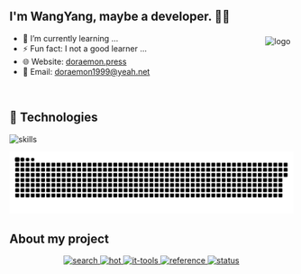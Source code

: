 ## I'm WangYang, maybe a developer. 👨‍💻

<picture>
  <source media="(prefers-color-scheme: dark)" srcset="https://github-readme-stats.vercel.app/api/top-langs/?username=Code-wy&hide_border=true&layout=compact&theme=radical">
  <source media="(prefers-color-scheme: light)" srcset="https://github-readme-stats.vercel.app/api/top-langs/?username=Code-wy&hide_border=true&layout=compact">
  <img src="https://github-readme-stats.vercel.app/api/top-langs/?username=Code-wy&hide_border=true&layout=compact" alt="logo" height="160" align="right" style="margin: 5px; margin-bottom: 20px;" />
</picture>

- 🌱 I’m currently learning ...  
- ⚡ Fun fact: I not a good learner ... 
- 🌐 Website: <a href="https://www.doraemon.press/">doraemon.press</a>
- 📧 Email: <a href="mailto:doraemon1999@yeah.net">doraemon1999@yeah.net</a>
<br/>  

## 🔧 Technologies

![skills](https://skillicons.dev/icons?i=htmx,ts,js,html,css,tailwind,py,mongodb,md,vue,react,nuxtjs,nextjs,nestjs,vite,webpack,nodejs,java,spring,go,redis,docker,kubernetes,nginx,jenkins,git,github,githubactions,gitlab,vscode,idea,cloudflare,workers,vercel,linux&theme=light)
<br/>

<picture>
  <source media="(prefers-color-scheme: dark)" srcset="https://raw.githubusercontent.com/Code-wy/Code-wy/output/github-contribution-grid-snake-dark.svg">
  <source media="(prefers-color-scheme: light)" srcset="https://raw.githubusercontent.com/Code-wy/Code-wy/output/github-contribution-grid-snake.svg">
  <img alt="github contribution grid snake animation" src="https://raw.githubusercontent.com/Code-wy/Code-wy/output/github-contribution-grid-snake.svg">
</picture>

## About my project  
<div align="center">
<a href="https://search.doraemon.press" target="_blank">
<img src=https://img.shields.io/badge/起_始_页-%2324292e.svg?&style=for-the-badge&logo=SearXNG&logoColor=white alt=search style="margin-bottom: 5px;" />
</a>
<a href="https://hot.doraemon.press" target="_blank">
<img src=https://img.shields.io/badge/今_日_热_榜-%2300acee.svg?&style=for-the-badge&logo=fireship&logoColor=white alt=hot style="margin-bottom: 5px;" />
</a>
<a href="https://it-tools.doraemon.press" target="_blank">
<img src=https://img.shields.io/badge/工_具_箱-%231E77B5.svg?&style=for-the-badge&logo=semanticweb&logoColor=white alt=it-tools style="margin-bottom: 5px;" />
</a>
<a href="https://reference.doraemon.press" target="_blank">
<img src=https://img.shields.io/badge/速_查_表-%2308090A.svg?&style=for-the-badge&logo=databricks&logoColor=white alt=reference style="margin-bottom: 5px;" />
</a>
<a href="https://status.doraemon.press" target="_blank">
<img src=https://img.shields.io/badge/站_点_监_控-%232E87FB.svg?&style=for-the-badge&logo=airplayvideo&logoColor=white alt=status style="margin-bottom: 5px;" />
</a>
</div>  
